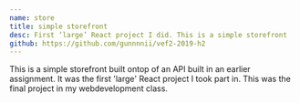 ```yaml
---
name: store
title: simple storefront
desc: First ‘large’ React project I did. This is a simple storefront
github: https://github.com/gunnnnii/vef2-2019-h2
---
```


This is a simple storefront built ontop of an API built in an earlier assignment. It was the first 'large' React project I took part in. This was the final project in my webdevelopment class.
